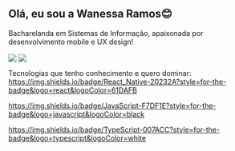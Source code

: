 ## Olá, eu sou a Wanessa Ramos😊

Bacharelanda em Sistemas de Informação, apaixonada por desenvolvimento mobile e UX design! 

<div> 
   <img align="center" src="https://github-readme-stats.vercel.app/api/pin/?wanessaramos=anuraghazra&repo=github-readme-stats" />
   <img align="center" src="https://github-readme-stats.vercel.app/api/pin/?wanessaramos=anuraghazra&repo=convoychat" />
</div>

Tecnologias que tenho conhecimento e quero dominar:
https://img.shields.io/badge/React_Native-20232A?style=for-the-badge&logo=react&logoColor=61DAFB

https://img.shields.io/badge/JavaScript-F7DF1E?style=for-the-badge&logo=javascript&logoColor=black

https://img.shields.io/badge/TypeScript-007ACC?style=for-the-badge&logo=typescript&logoColor=white


